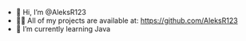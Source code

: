 - 👋 Hi, I’m @AleksR123
- 👨‍💻 All of my projects are available at: https://github.com/AleksR123
- 🌱 I’m currently learning Java


<!---
AleksR123/AleksR123 is a ✨ special ✨ repository because its `README.md` (this file) appears on your GitHub profile.
You can click the Preview link to take a look at your changes.
--->
